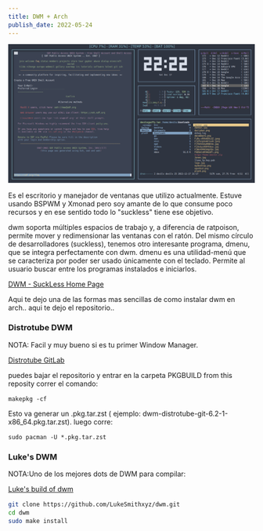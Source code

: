 ```yaml
---
title: DWM + Arch 
publish_date: 2022-05-24
---
```


![My Personal Laptop OpenBSD 7.2 -current ](./bspwm.png "my OpenBSD laptop")

Es el escritorio y manejador de ventanas que utilizo actualmente. Estuve usando BSPWM y Xmonad pero soy amante de lo que consume poco recursos y en ese sentido todo lo "suckless" tiene ese objetivo.

dwm soporta múltiples espacios de trabajo y, a diferencia de ratpoison, permite mover y redimensionar las ventanas con el ratón. Del mismo círculo de desarrolladores (suckless), tenemos otro interesante programa, dmenu, que se integra perfectamente con dwm. dmenu es una utilidad-menú que se caracteriza por poder ser usado únicamente con el teclado. Permite al usuario buscar entre los programas instalados e iniciarlos.

[DWM - SuckLess Home Page ](https://suckless.org)


Aqui te dejo una de las formas mas sencillas de como instalar dwm en arch.. aqui te dejo el repositorio..

### Distrotube DWM

NOTA: Facil y muy bueno si es tu primer Window Manager.

[Distrotube GitLab](https://gitlab.com/dwt1/dwm-distrotube)

puedes bajar el repositorio y entrar en la carpeta  PKGBUILD from this reposity correr el comando:


```
makepkg -cf
```

Esto va generar un  .pkg.tar.zst ( ejemplo: dwm-distrotube-git-6.2-1-x86_64.pkg.tar.zst).  luego corre:

```
sudo pacman -U *.pkg.tar.zst
````

### Luke's DWM

NOTA:Uno de los mejores dots de DWM para compilar:

[Luke's build of dwm](https://github.com/LukeSmithxyz/dwm)

```bash
git clone https://github.com/LukeSmithxyz/dwm.git
cd dwm
sudo make install
```
